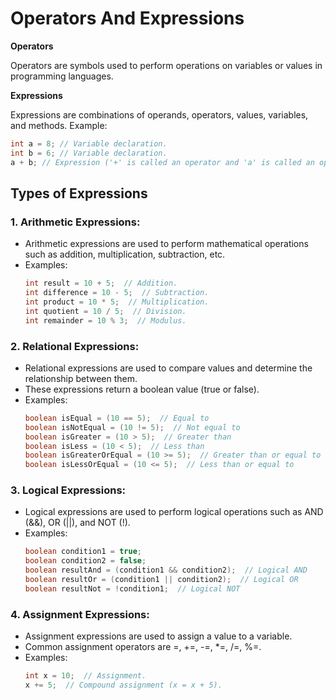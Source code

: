 # Operators And Expressions 
**Operators**

Operators are symbols used to perform operations on variables or values in programming languages.

**Expressions**

Expressions are combinations of operands, operators, values, variables, and methods.
Example:
```java
int a = 8; // Variable declaration.
int b = 6; // Variable declaration.
a + b; // Expression ('+' is called an operator and 'a' is called an operand).
```

## **Types of Expressions**

### 1. **Arithmetic Expressions:**
   - Arithmetic expressions are used to perform mathematical operations such as addition, multiplication, subtraction, etc.
   - Examples:
     ```java
     int result = 10 + 5;  // Addition.
     int difference = 10 - 5;  // Subtraction.
     int product = 10 * 5;  // Multiplication.
     int quotient = 10 / 5;  // Division.
     int remainder = 10 % 3;  // Modulus.
     ```

### 2. **Relational Expressions:**
   - Relational expressions are used to compare values and determine the relationship between them.
   - These expressions return a boolean value (true or false).
   - Examples:
     ```java
     boolean isEqual = (10 == 5);  // Equal to
     boolean isNotEqual = (10 != 5);  // Not equal to
     boolean isGreater = (10 > 5);  // Greater than
     boolean isLess = (10 < 5);  // Less than
     boolean isGreaterOrEqual = (10 >= 5);  // Greater than or equal to
     boolean isLessOrEqual = (10 <= 5);  // Less than or equal to
     ```

### 3. **Logical Expressions:**
   - Logical expressions are used to perform logical operations such as AND (&&), OR (||), and NOT (!).
   - Examples:
     ```java
     boolean condition1 = true;
     boolean condition2 = false;
     boolean resultAnd = (condition1 && condition2);  // Logical AND
     boolean resultOr = (condition1 || condition2);  // Logical OR
     boolean resultNot = !condition1;  // Logical NOT
     ```

### 4. **Assignment Expressions:**
   - Assignment expressions are used to assign a value to a variable.
   - Common assignment operators are =, +=, -=, *=, /=, %=.
   - Examples:
     ```java
     int x = 10;  // Assignment.
     x += 5;  // Compound assignment (x = x + 5).
     ```
